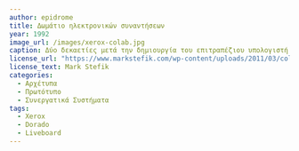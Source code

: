 ```yaml
---
author: epidrome
title: Δωμάτιο ηλεκτρονικών συναντήσεων 
year: 1992 
image_url: /images/xerox-colab.jpg
caption: Δύο δεκαετίες μετά την δημιουργία του επιτραπέζιου υπολογιστή γραφείου οι ερευνητές του Xerox PARC δημιουργούν λογισμικό που διευκολύνει την σύγχρονη συνεργασία δια ζώσης, όπου εκτός από τους προσωπικούς υπολογιστές προσθέτουν και τον ηλεκτρονικό πίνακα τοίχου. 
license_url: "https://www.markstefik.com/wp-content/uploads/2011/03/colab.jpg" 
license_text: Mark Stefik 
categories:
  - Αρχέτυπα 
  - Πρωτότυπο
  - Συνεργατικά Συστήματα
tags:
  - Xerox
  - Dorado
  - Liveboard
---
```


